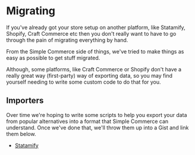 # Migrating

If you've already got your store setup on another platform, like Statamify, Shopify, Craft Commerce etc then you don't really want to have to go through the pain of migrating everything by hand.

From the Simple Commerce side of things, we've tried to make things as easy as possible to get stuff migrated. 

Although, some platforms, like Craft Commerce or Shopify don't have a really great way (first-party) way of exporting data, so you may find yourself needing to write some custom code to do that for you.

## Importers

Over time we're hoping to write some scripts to help you export your data from popular alternatives into a format that Simple Commerce can understand. Once we've done that, we'll throw them up into a Gist and link them below.

* [Statamify](https://gist.github.com/damcclean/a6d2f997493c5137036137806de7a8bf)

